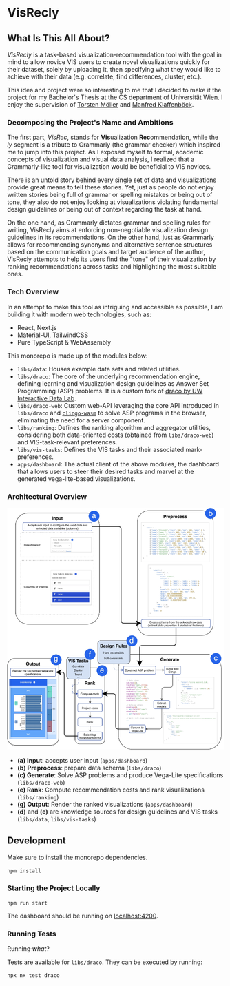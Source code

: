 # VisRecly

## What Is This All About?

_VisRecly_ is a task-based visualization-recommendation tool with the goal in mind to allow novice VIS users to create
novel visualizations quickly for their dataset, solely by uploading it, then specifying what they would like to achieve
with their data (e.g. correlate, find differences, cluster, etc.).

This idea and project were so interesting to me that I decided to make it the project for my Bachelor's Thesis at the CS
department of Universität Wien. I enjoy the supervision of [Torsten Möller](https://research.com/u/torsten-moller)
and [Manfred Klaffenböck](https://www.cg.tuwien.ac.at/staff/ManfredKlaffenb%C3%B6ck).

### Decomposing the Project's Name and Ambitions

The first part, _VisRec_, stands for **Vis**ualization **Rec**ommendation, while the _ly_ segment is a
tribute to Grammarly (the grammar checker) which inspired me to jump into this project. As I exposed myself to formal,
academic concepts of visualization and visual data analysis, I realized that a Grammarly-like tool for visualization
would be beneficial to VIS novices.

There is an untold story behind every single set of data and visualizations provide great means to tell these stories.
Yet, just as people do not enjoy written stories being full of grammar or spelling mistakes or being out of tone, they
also do not enjoy looking at visualizations violating fundamental design guidelines or being out of context regarding
the task at hand.

On the one hand, as Grammarly dictates grammar and spelling rules for writing, VisRecly aims at enforcing non-negotiable
visualization
design guidelines in its recommendations. On the other hand, just as Grammarly allows for recommending synonyms and
alternative sentence structures based on the communication goals and target audience of the author, VisRecly attempts to
help its users
find the "tone" of their visualization by ranking recommendations across tasks and highlighting the most suitable ones.

### Tech Overview

In an attempt to make this tool as intriguing and accessible as possible, I am building it with modern web technologies,
such as:

- React, Next.js
- Material-UI, TailwindCSS
- Pure TypeScript & WebAssembly

This monorepo is made up of the modules below:

- `libs/data`: Houses example data sets and related utilities.
- `libs/draco`: The core of the underlying recommendation engine, defining learning and visualization design guidelines
  as
  Answer Set Programming (ASP) problems. It is a custom fork
  of [draco by UW Interactive Data Lab](https://github.com/uwdata/draco).
- `libs/draco-web`: Custom web-API leveraging the core API introduced in `libs/draco`
  and [`clingo-wasm`](https://github.com/domoritz/clingo-wasm) to solve ASP programs in the browser, eliminating the
  need for a server component.
- `libs/ranking`: Defines the ranking algorithm and aggregator utilities, considering both data-oriented costs (obtained
  from `libs/draco-web`) and VIS-task-relevant preferences.
- `libs/vis-tasks`: Defines the VIS tasks and their associated mark-preferences.
- `apps/dashboard`: The actual client of the above modules, the dashboard that allows users to steer their desired
  tasks and marvel at the generated vega-lite-based visualizations.

### Architectural Overview

![visrecly-arch](./assets/hifi_arch.jpg)

- **(a) Input**: accepts user input (`apps/dashboard`)
- **(b) Preprocess**: prepare data schema (`libs/draco`)
- **(c) Generate**: Solve ASP problems and produce Vega-Lite specifications (`libs/draco-web`)
- **(e) Rank**: Compute recommendation costs and rank visualizations (`libs/ranking`)
- **(g) Output**: Render the ranked visualizations (`apps/dashboard`)
- **(d)** and **(e)** are knowledge sources for design guidelines and VIS tasks (`libs/data`, `libs/vis-tasks`)

## Development

Make sure to install the monorepo dependencies.

```shell
npm install
```

### Starting the Project Locally

```shell
npm run start
```

The dashboard should be running on [localhost:4200](http://localhost:4200).

### Running Tests

~~Running _what_?~~

Tests are available for `libs/draco`. They can be executed by running:

```shell
npx nx test draco
```
